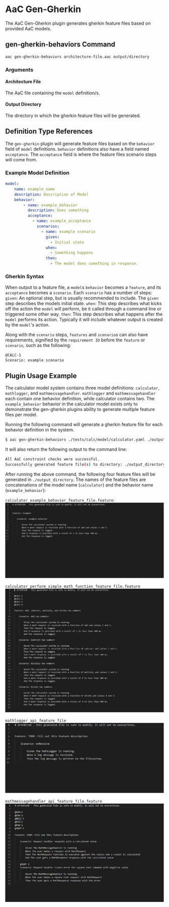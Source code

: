 # AaC Gen-Gherkin

The AaC Gen-Gherkin plugin generates gherkin feature files based on provided AaC models.

## gen-gherkin-behaviors Command

```bash
aac gen-gherkin-behaviors architecture-file.aac output/directory
```

### Arguments

#### Architecture File
The AaC file containing the `model` definition/s.

#### Output Directory
The directory in which the gherkin feature files will be generated.

## Definition Type References
The `gen-gherkin` plugin will generate feature files based on the `behavior` field of `model` definitions.
`behavior` definitions also have a field named `acceptance`.  The  `acceptance` field is where the feature files scenario steps will come from.

### Example Model Definition

```yaml
model:
    name: example_name
    description: Description of Model
    behavior:
        - name: example_behavior
          description: Does something
          acceptance:
            - name: example_acceptance
              scenarios:
                - name: example scenario
                  given:
                    - Initial state
                  when:
                    - Something happens
                  then:
                    - The model does something in response.
```

### Gherkin Syntax
When output to a feature file, a `model`s `behavior` becomes a `feature`, and its `acceptance` becomes a `scenario`.
Each `scenario` has a number of steps:
`given`: An optional step, but is usually recommended to include.  The `given` step describes the models initial state.
`when`: This step describes what kicks off the action the `model` will perform, be it called through a command line or triggered some other way.
`then`: This step describes what happens after the `model` performs its action.  Typically it will include whatever output is created by the `model`'s action.

Along with the `scenario` steps, `features` and `scenario`s can also have requirements, signified by the `requirement ID` before the `feature` or `scenario`, such as the following:
```
@CALC-1
Scenario: example scenario
```

## Plugin Usage Example
The calculator model system contains three model definitions: `calculator`, `mathlogger`, and `mathmessagehandler`.
`mathlogger` and `mathmessagehandler` each contain one behavior definition, while calculator contains two.
The `example_behavior` behavior in the calculator model exists only to demonstrate the gen-gherkin plugins ability to generate multiple feature files per model.

Running the following command will generate a gherkin feature file for each behavior definition in the system.
```bash
$ aac gen-gherkin-behaviors ./tests/calc/model/calculator.yaml ./output_directory
```
It will also return the following output to the command line:
```bash
All AaC constraint checks were successful.
Successfully generated feature file(s) to directory: ./output_directory
```

After running the above command, the following four feature files will be generated in `./output_directory`.  The names of the feature files are concatenations of the model name (`calculator`) and the behavior name (`example_behavior`):

`calculator_example_behavior_feature_file.feature`:
![Calculator Example Behavior](../images/calculator_example_behavior_feature_file.png)

`calculator_perform_simple_math_function_feature_file.feature`
![Calculator Perform Simple Math Function](../images/calculator_perform_simple_math_functions_feature_file.png)

`mathlogger_api_feature_file`
![Math Logger API](../images/mathlogger_api_feature_file.png)

`mathmessagehandler_api_feature_file.feature`
![Math Message Handler API](../images/mathmessagehandler_api_feature_file.PNG)

